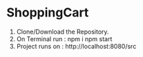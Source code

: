 # ShoppingCart

1. Clone/Download the Repository.
2. On Terminal run : 
        npm i
        npm start
3. Project runs on : http://localhost:8080/src
